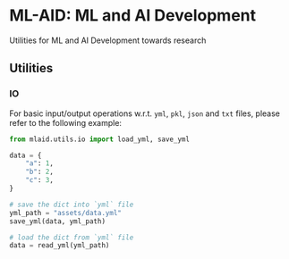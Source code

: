 # ML-AID: ML and AI Development
Utilities for ML and AI Development towards research

## Utilities

### IO

For basic input/output operations w.r.t. `yml`, `pkl`, `json` and `txt` files, please refer to the following example:

```python
from mlaid.utils.io import load_yml, save_yml

data = {
    "a": 1,
    "b": 2,
    "c": 3,
}

# save the dict into `yml` file
yml_path = "assets/data.yml"
save_yml(data, yml_path)

# load the dict from `yml` file
data = read_yml(yml_path)
```
